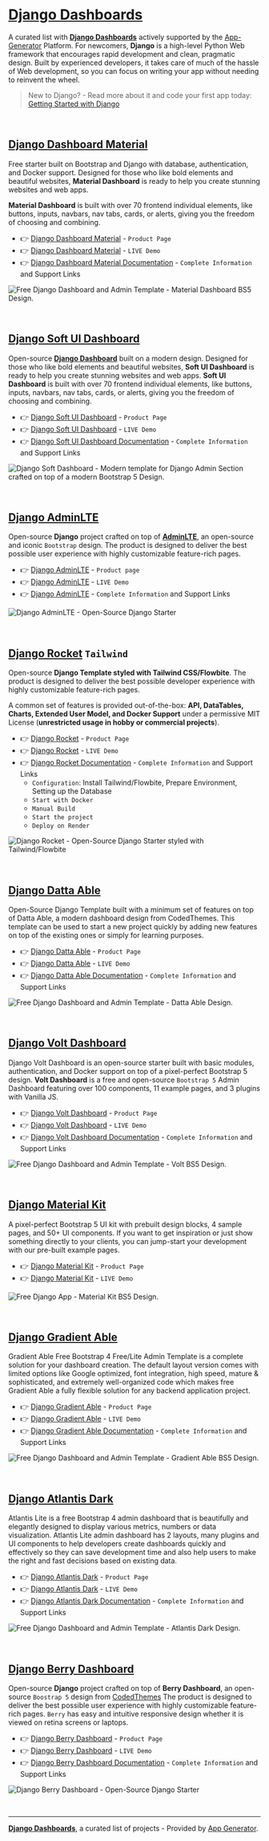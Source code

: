 # [Django Dashboards](https://app-generator.dev/admin-dashboards/django/)

A curated list with **[Django Dashboards](https://app-generator.dev/admin-dashboards/django/)** actively supported by the [App-Generator](https://app-generator.dev/) Platform. For newcomers, **Django** is a high-level Python Web framework that encourages rapid development and clean, pragmatic design. Built by experienced developers, it takes care of much of the hassle of Web development, so you can focus on writing your app without needing to reinvent the wheel. 

> New to Django? - Read more about it and code your first app today: [Getting Started with Django](https://app-generator.dev/docs/technologies/django/index.html)   

<br />

## [Django Dashboard Material](https://app-generator.dev/product/material-dashboard/django/)

Free starter built on Bootstrap and Django with database, authentication, and Docker support. Designed for those who like bold elements and beautiful websites, **Material Dashboard** is ready to help you create stunning websites and web apps. 

**Material Dashboard** is built with over 70 frontend individual elements, like buttons, inputs, navbars, nav tabs, cards, or alerts, giving you the freedom of choosing and combining.

- 👉 [Django Dashboard Material](https://app-generator.dev/product/material-dashboard/django/) - `Product Page`
- 👉 [Django Dashboard Material](https://django-material-dash2.onrender.com/) - `LIVE Demo` 
- 👉 [Django Dashboard Material Documentation](https://app-generator.dev/docs/products/django/material-dashboard/index.html) - `Complete Information` and Support Links

![Free Django Dashboard and Admin Template - Material Dashboard BS5 Design.](https://github.com/user-attachments/assets/db3607ed-f586-442e-8715-7f0357c28261)

<br />

## [Django Soft UI Dashboard](https://app-generator.dev/product/soft-ui-dashboard/django/)

Open-source **[Django Dashboard](https://app-generator.dev/admin-dashboards/django/)** built on a modern design. Designed for those who like bold elements and beautiful websites, **Soft UI Dashboard** is ready to help you create stunning websites and web apps. 
**Soft UI Dashboard** is built with over 70 frontend individual elements, like buttons, inputs, navbars, nav tabs, cards, or alerts, giving you the freedom of choosing and combining.

- 👉 [Django Soft UI Dashboard](https://app-generator.dev/product/soft-ui-dashboard/django/) - `Product Page`
- 👉 [Django Soft UI Dashboard](https://django-soft-dash.onrender.com/) - `LIVE Demo`
- 👉 [Django Soft UI Dashboard Documentation](https://app-generator.dev/docs/products/django/soft-ui-dashboard/index.html) - `Complete Information` and Support Links

![Django Soft Dashboard - Modern template for Django Admin Section crafted on top of a modern Bootstrap 5 Design.](https://github.com/user-attachments/assets/2dd7adf3-bf5f-4894-b585-3696e7a8606f)

<br />

## [Django AdminLTE](https://app-generator.dev/product/adminlte/django/)

Open-source **Django** project crafted on top of **[AdminLTE](https://app-generator.dev/product/adminlte/django/)**, an open-source and iconic `Bootstrap` design.
The product is designed to deliver the best possible user experience with highly customizable feature-rich pages. 

- 👉 [Django AdminLTE](https://app-generator.dev/product/adminlte/django/) - `Product page`
- 👉 [Django AdminLTE](https://adminlte-django.appseed-srv1.com/) - `LIVE Demo`
- 👉 [Django AdminLTE](https://app-generator.dev/docs/products/django/adminlte/index.html) - `Complete Information` and Support Links

![Django AdminLTE - Open-Source Django Starter ](https://github.com/app-generator/django-adminlte/assets/51070104/8f0c396d-2f33-46b9-9689-2982c987399d)

<br />

## [Django Rocket](https://app-generator.dev/product/rocket/django/) `Tailwind`

Open-source **Django Template styled with Tailwind CSS/Flowbite**. The product is designed to deliver the best possible developer experience with highly customizable feature-rich pages. 

A common set of features is provided out-of-the-box: **API, DataTables, Charts, Extended User Model, and Docker Support** under a permissive MIT License (**unrestricted usage in hobby or commercial projects**).

- 👉 [Django Rocket](https://app-generator.dev/product/rocket/django/) - `Product Page`
- 👉 [Django Rocket](https://rocket-django.onrender.com) - `LIVE Demo` 
- 👉 [Django Rocket Documentation](https://app-generator.dev/docs/products/django/rocket/index.html) - `Complete Information` and Support Links
  - `Configuration`: Install Tailwind/Flowbite, Prepare Environment, Setting up the Database 
  - `Start with Docker`
  - `Manual Build`
  - `Start the project`
  - `Deploy on Render`

![Django Rocket - Open-Source Django Starter styled with Tailwind/Flowbite](https://github.com/user-attachments/assets/d7527d5e-046c-4679-8f72-525290a5edd5)
  
<br />

## [Django Datta Able](https://app-generator.dev/product/datta-able/django/)

Open-Source Django Template built with a minimum set of features on top of Datta Able, a modern dashboard design from CodedThemes. 
This template can be used to start a new project quickly by adding new features on top of the existing ones or simply for learning purposes.

- 👉 [Django Datta Able](https://app-generator.dev/product/datta-able/django/) - `Product Page`
- 👉 [Django Datta Able](https://django-datta-able.appseed-srv1.com) - `LIVE Demo` 
- 👉 [Django Datta Able Documentation](https://app-generator.dev/docs/products/django/datta-able/index.html) - `Complete Information` and Support Links

![Free Django Dashboard and Admin Template - Datta Able Design.](https://user-images.githubusercontent.com/51070104/176118649-7233ffbc-6118-4f56-8cda-baa81d256877.png)

<br /> 

## [Django Volt Dashboard](https://app-generator.dev/product/volt-dashboard/django/)

Django Volt Dashboard is an open-source starter built with basic modules, authentication, and Docker support on top of a pixel-perfect Bootstrap 5 design.
**Volt Dashboard** is a free and open-source `Bootstrap 5` Admin Dashboard featuring over 100 components, 11 example pages, and 3 plugins with Vanilla JS. 

- 👉 [Django Volt Dashboard](https://app-generator.dev/product/volt-dashboard/django/) - `Product Page`
- 👉 [Django Volt Dashboard](https://django-volt.onrender.com/) - `LIVE Demo`
- 👉 [Django Volt Dashboard Documentation](https://app-generator.dev/docs/products/django/volt-dashboard/index.html) - `Complete Information` and Support Links

![Free Django Dashboard and Admin Template - Volt BS5 Design.](https://user-images.githubusercontent.com/51070104/168843604-b026fd94-5969-4be7-81ac-5887cf0958e5.png)

<br />

## [Django Material Kit](https://app-generator.dev/product/material-kit/django/)

A pixel-perfect Bootstrap 5 UI kit with prebuilt design blocks, 4 sample pages, and 50+ UI components. If you want to get inspiration or just show something directly to your clients, you can jump-start your development with our pre-built example pages.

- 👉 [Django Material Kit](https://app-generator.dev/product/material-kit/django/) - `Product Page`
- 👉 [Django Material Kit](https://django-material-kit.appseed-srv1.com) - `LIVE Demo` 

![Free Django App - Material Kit BS5 Design.](https://user-images.githubusercontent.com/51070104/167396765-c88b7a95-155f-4236-8691-7b80fa2d9cd9.png)

<br />

## [Django Gradient Able](https://app-generator.dev/product/gradient-able/django/)

Gradient Able Free Bootstrap 4 Free/Lite Admin Template is a complete solution for your dashboard creation. The default layout version comes with limited options like Google optimized, font integration, high speed, mature & sophisticated, and extremely well-organized code which makes free Gradient Able a fully flexible solution for any backend application project.

- 👉 [Django Gradient Able](https://app-generator.dev/product/gradient-able/django/) - `Product Page`
- 👉 [Django Gradient Able](https://django-gradient-able.appseed-srv1.com) - `LIVE Demo` 
- 👉 [Django Gradient Able Documentation](https://app-generator.dev/docs/products/django/gradient-able/index.html) - `Complete Information` and Support Links

![Free Django Dashboard and Admin Template - Gradient Able BS5 Design.](https://user-images.githubusercontent.com/51070104/171583187-c4ca1bef-b535-458e-9250-8d62ba1f5b30.png)

<br />

## [Django Atlantis Dark](https://app-generator.dev/product/atlantis-dark/django/)

Atlantis Lite is a free Bootstrap 4 admin dashboard that is beautifully and elegantly designed to display various metrics, numbers or data visualization. Atlantis Lite admin dashboard has 2 layouts, many plugins and UI components to help developers create dashboards quickly and effectively so they can save development time and also help users to make the right and fast decisions based on existing data.

- 👉 [Django Atlantis Dark](https://app-generator.dev/product/atlantis-dark/django/) - `Product Page`
- 👉 [Django Atlantis Dark](https://django-atlantis-dark.appseed-srv1.com/) - `LIVE Demo` 
- 👉 [Django Atlantis Dark Documentation](https://app-generator.dev/docs/products/django/atlantis-dark/index.html) - `Complete Information` and Support Links

![Free Django Dashboard and Admin Template - Atlantis Dark Design.](https://user-images.githubusercontent.com/51070104/172799909-4cbc8eed-fdde-4408-ab61-123f235212d0.png)

<br /> 

## [Django Berry Dashboard](https://app-generator.dev/product/berry-dashboard/django/)

Open-source **Django** project crafted on top of **Berry Dashboard**, an open-source `Boostrap 5` design from [CodedThemes](https://codedthemes.com/?ref=appseed)
The product is designed to deliver the best possible user experience with highly customizable feature-rich pages. `Berry` has easy and intuitive responsive design whether it is viewed on retina screens or laptops.

- 👉 [Django Berry Dashboard](https://app-generator.dev/product/berry-dashboard/django/) - `Product Page`
- 👉 [Django Berry Dashboard](https://django-berry.onrender.com/) - `LIVE Demo` 
- 👉 [Django Berry Dashboard Documentation](https://app-generator.dev/docs/products/django/berry/index.html) - `Complete Information` and Support Links

![Django Berry Dashboard - Open-Source Django Starter](https://user-images.githubusercontent.com/51070104/215728710-d1ee7fef-8153-402b-9741-371e1c01cd36.png)

<br /> 

---
**[Django Dashboards](https://app-generator.dev/admin-dashboards/django/)**, a curated list of projects - Provided by [App Generator](https://app-generator.dev/).
